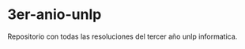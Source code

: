 # 3er-anio-unlp
Repositorio con todas las resoluciones del tercer año unlp informatica.

<a src="https://docs.google.com/document/d/1aCU7KF5pkSKpApWGPUn-XdlOYsaz5wbBAANZCLzZjZ4/edit?usp=sharing"></a>
